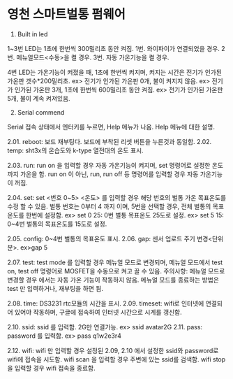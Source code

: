 # 영천 스마트벌통 펌웨어

1. Built in led

1~3번 LED는 1초에 한번씩 300밀리초 동안 켜짐.
1번. 와이파이가 연결되었을 경우.
2번. 메뉴얼모드<수동>을 켤 경우.
3번. 자동 가온기능을 켤 경우.

4번 LED는 가온기능이 켜졌을 때, 1초에 한번씩 켜지며, 켜지는 시간은 전기가 인가된 가온판 갯수*200밀리초.
ex> 전기가 인가된 가온판 0개, 불이 켜지지 않음.
ex> 전기가 인가된 가온판 3개, 1초에 한번씩 600밀리초 동안 켜짐.
ex> 전기가 인가된 가온판 5개, 불이 계속 켜져있음.


2. Serial commend

Serial 접속 상태에서 엔터키를 누르면, Help 메뉴가 나옴.
Help 메뉴에 대한 설명.

2.01. reboot: 보드 재부팅다. 보드에 부착된 리셋 버튼을 누른것과 동일함.
2.02. temp: sht3x의 온습도와 k-type 열전대의 온도 표시.

2.03. run: run on 을 입력할 경우 자동 가온기능이 켜지며, set 명령어로 설정한 온도까지 가온을 함. 
run on 이 아닌, 
run, 
run off 등 명령어를 입력할 경우 자동 가온기능이 꺼짐.

2.04. set: set <번호 0~5> <온도> 를 입력할 경우 해당 번호의 벌통 가온 목표온도를 수정 할 수 있음. 
벌통 번호는 0부터 4 까지 이며, 5번을 선택할 경우, 전체 벌통의 목표온도를 한번에 설정함. 
ex> set 0 25: 0번 벌통 목표온도 25도로 설정. 
ex> set 5 15: 0~4번 벌통의 목표온도를 15도로 설정.

2.05. config: 0~4번 벌통의 목표온도 표시.
2.06. gap: 센서 업로드 주기 변경<단위 분>. ex>gap 5

2.07. test: test mode 를 입력할 경우 메뉴얼 모드로 변경되며, 
메뉴얼 모드에서 test on, test off 명령어로 MOSFET을 수동으로 켜고 끌 수 있음. 
주의사항: 메뉴얼 모드로 변경할 경우 에서는 자동 가온 기능이 작동하지 않음. 메뉴얼 모드를 종료하는 방법은 test 만 입력하거나, 재부팅을 하면 됨.

2.08. time: DS3231 rtc모듈의 시간을 표시.
2.09. timeset: wifi로 인터넷에 연결되어 있어야 작동하며, 구글에 접속하여 인터넷 시간으로 시계를 갱신함.

2.10. ssid: ssid 를 입력함. 2G만 연결가능. ex> ssid avatar2G
2.11. pass: password 를 입력함. ex> pass q1w2e3r4

2.12. wifi: wifi 만 입력할 경우 설정된 2.09, 2.10 에서 설정한 ssid와 password로 wifi에 접속을 시도함.
wifi scan 을 입력할 경우 주변에 있는 ssid를 검색함.
wifi stop을 입력할 경우 wifi 접속을 종료함.